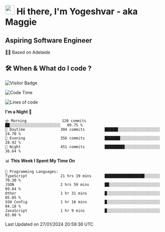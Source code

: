 <h1><img src="https://emojis.slackmojis.com/emojis/images/1531849430/4246/blob-sunglasses.gif?1531849430" width="30"/> Hi there, I'm Yogeshvar - aka Maggie</h1>

## Aspiring Software Engineer
🏂🏻  Based on Adelaide 

## 🛠 When & What do I code ?  

![Visitor Badge](https://visitor-badge.feriirawann.repl.co?username=yogeshvar&repo=yogeshvar&label=Visitors&style=plastic&color=%23457BFF&contentType=svg)

<!--START_SECTION:waka-->
![Code Time](http://img.shields.io/badge/Code%20Time-2%2C642%20hrs-blue)

![Lines of code](https://img.shields.io/badge/From%20Hello%20World%20I%27ve%20Written-4.1%20million%20lines%20of%20code-blue)

**I'm a Night 🦉** 

```text
🌞 Morning                120 commits         ██░░░░░░░░░░░░░░░░░░░░░░░   09.75 % 
🌆 Daytime                304 commits         ██████░░░░░░░░░░░░░░░░░░░   24.70 % 
🌃 Evening                356 commits         ███████░░░░░░░░░░░░░░░░░░   28.92 % 
🌙 Night                  451 commits         █████████░░░░░░░░░░░░░░░░   36.64 % 
```


📊 **This Week I Spent My Time On** 

```text
💬 Programming Languages: 
TypeScript               21 hrs 19 mins      ██████████████████░░░░░░░   70.30 % 
JSON                     2 hrs 59 mins       ██░░░░░░░░░░░░░░░░░░░░░░░   09.84 % 
Other                    1 hr 31 mins        █░░░░░░░░░░░░░░░░░░░░░░░░   05.05 % 
SSH Config               1 hr 16 mins        █░░░░░░░░░░░░░░░░░░░░░░░░   04.18 % 
JavaScript               1 hr 9 mins         █░░░░░░░░░░░░░░░░░░░░░░░░   03.80 % 
```


 Last Updated on 27/01/2024 20:59:36 UTC
<!--END_SECTION:waka-->
